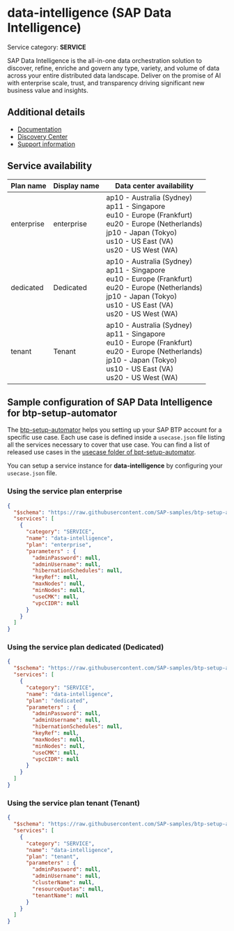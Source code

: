 # **data-intelligence** (SAP Data Intelligence)

Service category: **SERVICE**

SAP Data Intelligence is the all-in-one data orchestration solution to discover, refine, enriche and govern any type, variety, and volume of data across your entire distributed data landscape. Deliver on the promise of AI with enterprise scale, trust, and transparency driving significant new business value and insights.

## Additional details

- [Documentation](https://help.sap.com/viewer/product/SAP_DATA_INTELLIGENCE/Cloud/en-US)
- [Discovery Center](https://discovery-center.cloud.sap/serviceCatalog/sap-data-intelligence)
- [Support information](https://launchpad.support.sap.com/#/notes/2820555)

## Service availability

| Plan name | Display name | Data center availability  |
|------|----------------|---------------------------|
|  enterprise  |  enterprise  | ap10 - Australia (Sydney)<br> ap11 - Singapore<br> eu10 - Europe (Frankfurt)<br> eu20 - Europe (Netherlands)<br> jp10 - Japan (Tokyo)<br> us10 - US East (VA)<br> us20 - US West (WA)  |
|  dedicated  |  Dedicated  | ap10 - Australia (Sydney)<br> ap11 - Singapore<br> eu10 - Europe (Frankfurt)<br> eu20 - Europe (Netherlands)<br> jp10 - Japan (Tokyo)<br> us10 - US East (VA)<br> us20 - US West (WA)  |
|  tenant  |  Tenant  | ap10 - Australia (Sydney)<br> ap11 - Singapore<br> eu10 - Europe (Frankfurt)<br> eu20 - Europe (Netherlands)<br> jp10 - Japan (Tokyo)<br> us10 - US East (VA)<br> us20 - US West (WA)  |

## Sample configuration of **SAP Data Intelligence** for btp-setup-automator

The [btp-setup-automator](https://github.com/SAP-samples/btp-setup-automator) helps you setting up your SAP BTP account for a specific use case. Each use case is defined inside a `usecase.json` file listing all the services necessary to cover that use case. You can find a list of released use cases in the [usecase folder of bpt-setup-automator](https://github.com/SAP-samples/btp-setup-automator/tree/main/usecases).

You can setup a service instance for **data-intelligence** by configuring your `usecase.json` file.

### Using the service plan **enterprise**

```json
{
  "$schema": "https://raw.githubusercontent.com/SAP-samples/btp-setup-automator/main/libs/btpsa-usecase.json",
  "services": [
    {
      "category": "SERVICE",
      "name": "data-intelligence",
      "plan": "enterprise", 
      "parameters" : { 
        "adminPassword": null,
        "adminUsername": null,
        "hibernationSchedules": null,
        "keyRef": null,
        "maxNodes": null,
        "minNodes": null,
        "useCMK": null,
        "vpcCIDR": null
      }
    }
  ]
}
```

### Using the service plan **dedicated** (Dedicated)

```json
{
  "$schema": "https://raw.githubusercontent.com/SAP-samples/btp-setup-automator/main/libs/btpsa-usecase.json",
  "services": [
    {
      "category": "SERVICE",
      "name": "data-intelligence",
      "plan": "dedicated", 
      "parameters" : { 
        "adminPassword": null,
        "adminUsername": null,
        "hibernationSchedules": null,
        "keyRef": null,
        "maxNodes": null,
        "minNodes": null,
        "useCMK": null,
        "vpcCIDR": null
      }
    }
  ]
}
```

### Using the service plan **tenant** (Tenant)

```json
{
  "$schema": "https://raw.githubusercontent.com/SAP-samples/btp-setup-automator/main/libs/btpsa-usecase.json",
  "services": [
    {
      "category": "SERVICE",
      "name": "data-intelligence",
      "plan": "tenant", 
      "parameters" : { 
        "adminPassword": null,
        "adminUsername": null,
        "clusterName": null,
        "resourceQuotas": null,
        "tenantName": null
      }
    }
  ]
}
```
